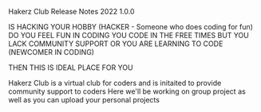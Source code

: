 Hakerz Club
Release Notes 2022 1.0.0


IS HACKING YOUR HOBBY   (HACKER - Someone who does coding for fun)
DO YOU FEEL FUN IN CODING
YOU CODE IN THE FREE TIMES
BUT YOU LACK COMMUNITY SUPPORT 
OR YOU ARE LEARNING TO CODE (NEWCOMER IN CODING)

THEN THIS IS IDEAL PLACE FOR YOU 

Hakerz Club is a virtual club for coders and is initaited to provide community support to coders
Here we'll be working on group project as well as you can upload your personal projects
